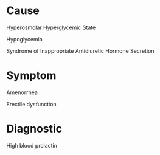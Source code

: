 # Cause

Hyperosmolar Hyperglycemic State

Hypoglycemia

Syndrome of Inappropriate Antidiuretic Hormone Secretion

# Symptom

Amenorrhea

Erectile dysfunction

# Diagnostic

High blood prolactin
